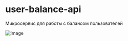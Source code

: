 # user-balance-api
Микросервис для работы с балансом пользователей

![Image](https://drive.google.com/file/d/1fS9FLzwaGufeMKK48aJ_DO6MCSMRxQqb/view?usp=sharing)